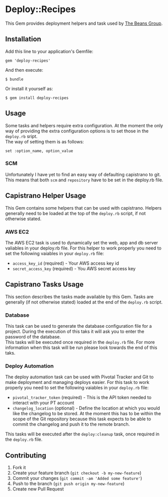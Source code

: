 # Deploy::Recipes

This Gem provides deployment helpers and task used by [The Beans Group][1].

## Installation

Add this line to your application's Gemfile:

    gem 'deploy-recipes'

And then execute:

    $ bundle

Or install it yourself as:

    $ gem install deploy-recipes

## Usage
Some tasks and helpers require extra configuration. At the moment the only way of providing the extra configuration options is to set those in the `deploy.rb` sript.  
The way of setting them is as follows:

	set :option_name, option_value

### SCM
Unfortunately I have yet to find an easy way of defaulting capistrano to git. This means that both `scm` and `repository` have to be set in the deploy.rb file.

## Capistrano Helper Usage
This Gem contains some helpers that can be used with capistrano. Helpers generally need to be loaded at the top of the `deploy.rb` script, if not otherwise stated.

### AWS EC2
The AWS EC2 task is used to dynamically set the web, app and db server valiables in your deploy.rb file.
For this helper to work properly you need to set the following vaiables in your `deploy.rb` file:

* `access_key_id` (required)      - Your AWS access key id
* `secret_access_key` (required) - You AWS secret access key

## Capistrano Tasks Usage
This section describes the tasks made available by this Gem. Tasks are generally (if not otherwise stated) loaded at the end of the `deploy.rb` script.

### Database
This task can be used to generate the database configuration file for a project. During the execution of this taks it will ask you to enter the password of the database.   
This tasks will be executed once required in the `deploy.rb` file. For more information when this task will be run please look towards the end of this taks.

### Deploy Automation
The deploy automation task can be used with Pivotal Tracker and Git to make deployment and managing deploys easier.
For this task to work properly you need to set the following vaiables in your `deploy.rb` file:

* `pivotal_tracker_token` (required) - This is the API token needed to interact with your PT account
* `changelog_location` (optional)    - Define the location at which you would like the changelog to be stored. At the moment this has to be within
the scope of the Git repository because this task expects to be able to commit the changelog and push it to the remote branch.

This tasks will be executed after the `deploy:cleanup` task, once required in the `deploy.rb` file.

## Contributing

1. Fork it
2. Create your feature branch (`git checkout -b my-new-feature`)
3. Commit your changes (`git commit -am 'Added some feature'`)
4. Push to the branch (`git push origin my-new-feature`)
5. Create new Pull Request

[1]: http://www.thebeansgroup.com "The Beans Group"
